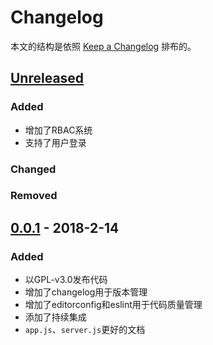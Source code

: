 # Changelog
本文的结构是依照 [Keep a Changelog](http://keepachangelog.com/en/1.0.0/) 排布的。

## [Unreleased]
### Added
- 增加了RBAC系统
- 支持了用户登录

### Changed

### Removed

## [0.0.1] - 2018-2-14
### Added
- 以GPL-v3.0发布代码
- 增加了changelog用于版本管理
- 增加了editorconfig和eslint用于代码质量管理
- 添加了持续集成
- `app.js`、`server.js`更好的文档

[Unreleased]: https://github.com/sunziping2016/WeChatTicketServer/compare/v0.0.1...HEAD
[0.0.1]: https://github.com/sunziping2016/WeChatTicketServer/compare/v0.0.0...v0.0.1
